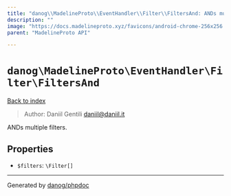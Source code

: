 ```yaml
---
title: "danog\\MadelineProto\\EventHandler\\Filter\\FiltersAnd: ANDs multiple filters."
description: ""
image: "https://docs.madelineproto.xyz/favicons/android-chrome-256x256.png"
parent: "MadelineProto API"

---
```

# `danog\MadelineProto\EventHandler\Filter\FiltersAnd`
[Back to index](../../../../index.html)

> Author: Daniil Gentili <daniil@daniil.it>  
  

ANDs multiple filters.  



## Properties
* `$filters`: `\Filter[]` 
---
Generated by [danog/phpdoc](https://phpdoc.daniil.it)
